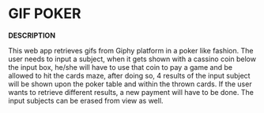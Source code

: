 # **GIF POKER**

**DESCRIPTION**

This web app retrieves gifs from Giphy platform in a poker like fashion. The user needs to input a subject, when it gets shown with a cassino coin below the input box, he/she will have to use that coin to pay a game and be allowed to hit the cards maze, after doing so, 4 results of the input subject will be shown upon the poker table and within the thrown cards. If the user wants to retrieve different results, a new payment will have to be done. The input subjects can be erased from view as well.
